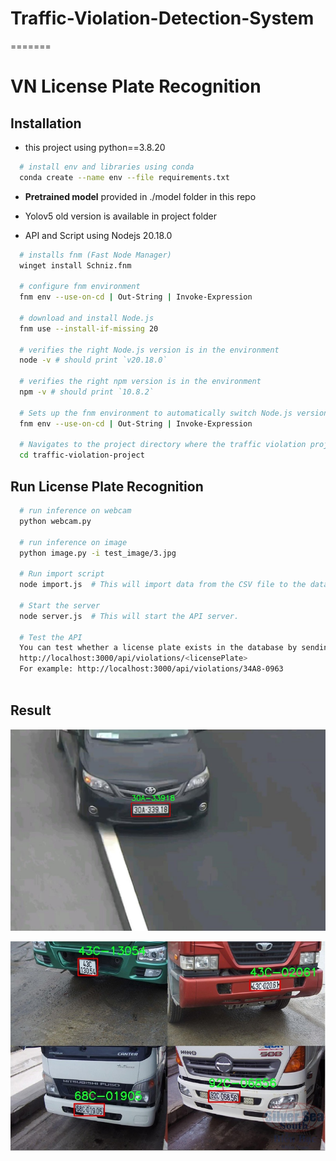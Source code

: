 # Traffic-Violation-Detection-System
=======
# VN License Plate Recognition

## Installation
- this project using python==3.8.20
```bash
  # install env and libraries using conda
  conda create --name env --file requirements.txt
```

- **Pretrained model** provided in ./model folder in this repo 

- Yolov5 old version is available in project folder
- API and Script using Nodejs 20.18.0
```bash
  # installs fnm (Fast Node Manager)
  winget install Schniz.fnm
  
  # configure fnm environment
  fnm env --use-on-cd | Out-String | Invoke-Expression
  
  # download and install Node.js
  fnm use --install-if-missing 20
  
  # verifies the right Node.js version is in the environment
  node -v # should print `v20.18.0`
  
  # verifies the right npm version is in the environment
  npm -v # should print `10.8.2`

  # Sets up the fnm environment to automatically switch Node.js versions when changing directories
  fnm env --use-on-cd | Out-String | Invoke-Expression

  # Navigates to the project directory where the traffic violation project is located
  cd traffic-violation-project

```

## Run License Plate Recognition

```bash
  # run inference on webcam
  python webcam.py 

  # run inference on image
  python image.py -i test_image/3.jpg

  # Run import script
  node import.js  # This will import data from the CSV file to the database.

  # Start the server
  node server.js  # This will start the API server.

  # Test the API
  You can test whether a license plate exists in the database by sending a GET request to the following endpoint:
  http://localhost:3000/api/violations/<licensePlate>
  For example: http://localhost:3000/api/violations/34A8-0963



```

## Result
![Demo 1](result/test1.jpg)

![Demo 2](result/test2.jpg)
